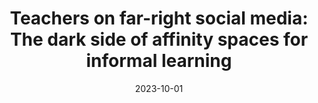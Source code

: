---
types: ["publication"]
date: 2023-10-01
layout: publication
publication_types: "conference presentation"
title: "Teachers on far-right social media: The dark side of affinity spaces for informal learning"
co-authors: ["Dan Krutka"]
outlets: ["Association for Educational Communications and Technology"]
projects: ["far-right social media and education"]
topics: ["social media","teacher professional learning","informal learning","critical educational technology","affinity spaces","far-right social media"]
methods: ["digital methods","webscraping","qualitative coding"]
link: ""
link_type: "" 
summary: ""
citation: '<strong>Greenhalgh</strong>, S. P. & Krutka, D. G. (2023, October). <em>Teachers on far-right social media: The dark side of affinity spaces for informal learning</em>. Paper presented at the meeting of the Association for Educational Communications and Technology International Convention.'
---